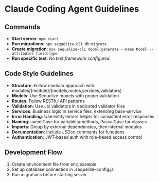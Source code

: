 # Claude Coding Agent Guidelines

## Commands
- **Start server**: `npm start`
- **Run migrations**: `npx sequelize-cli db:migrate`
- **Create migration**: `npx sequelize-cli model:generate --name Model --attributes field:type`
- **Run specific test**: *No test framework configured*

## Code Style Guidelines
- **Structure**: Follow modular approach with modules/{module}/{models,routes,services,validators}
- **Models**: Use Sequelize models with proper validation
- **Routes**: Follow RESTful API patterns
- **Validation**: Use Joi validators in dedicated validator files
- **Services**: Business logic in service files, extending base-service
- **Error Handling**: Use entity-errors helper for consistent error responses
- **Naming**: camelCase for variables/methods, PascalCase for classes
- **Imports**: Group by external dependencies, then internal modules
- **Documentation**: Include JSDoc comments for functions
- **Authentication**: JWT-based auth with role-based access control

## Development Flow
1. Create environment file from env_example
2. Set up database connection in .sequelize-config.js
3. Run migrations before starting server
